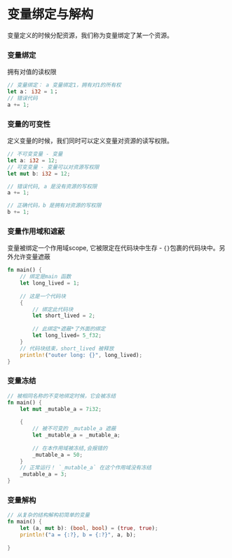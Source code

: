 # 变量绑定与解构

变量定义的时候分配资源，我们称为变量绑定了某一个资源。

### 变量绑定 

拥有对值的读权限

```rust
// 变量绑定： a 变量绑定1，拥有对1的所有权
let a： i32 = 1；
// 错误代码
a += 1;
```

### 变量的可变性

定义变量的时候，我们同时可以定义变量对资源的读写权限。

```rust
// 不可变变量 - 变量
let a: i32 = 12;
// 可变变量 - 变量可以对资源写权限
let mut b: i32 = 12;

// 错误代码, a 是没有资源的写权限
a += 1;

// 正确代码，b 是拥有对资源的写权限
b += 1;
```

### 变量作用域和遮蔽

变量被绑定一个作用域scope, 它被限定在代码块中生存 - `{}`包裹的代码块中。另外允许变量遮蔽

```rust
fn main() {
    // 绑定是main 函数
    let long_lived = 1;
    
    // 这是一个代码块
    {
        // 绑定此代码块
        let short_lived = 2;
        
        // 此绑定*遮蔽*了外面的绑定
        let long_lived= 5_f32;       
    }
    // 代码块结束，short_lived 被释放
    println!("outer long: {}", long_lived);
}
```

### 变量冻结

```rust
// 被相同名称的不变地绑定时候，它会被冻结
fn main() {
    let mut _mutable_a = 7i32;
    
    {
        // 被不可变的 _mutable_a 遮蔽
        let _mutable_a = _mutable_a;
        
        // 在本作用域被冻结,会报错的
        _mutable_a = 50;
    }
    // 正常运行！ `_mutable_a` 在这个作用域没有冻结
    _mutable_a = 3;
}
```

### 变量解构

```rust
// 从复杂的结构解构初简单的变量
fn main() {
    let (a, mut b): (bool, bool) = (true, true);
    println!("a = {:?}, b = {:?}", a, b);
 
}
```